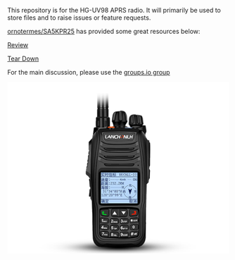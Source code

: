 This repository is for the HG-UV98 APRS radio. It will primarily be used to store files and to raise issues or feature requests.

[ornotermes/SA5KPR25](https://github.com/ornotermes) has provided some great resources below:

[Review](https://www.reddit.com/r/amateurradio/comments/c0k0bh/first_look_at_hguv98_first_chinese_aprs_handheld/)

[Tear Down](https://www.reddit.com/r/amateurradio/comments/c3wurz/teardown_of_hguv98_the_first_chinese_aprs_handheld/)

For the main discussion, please use the [groups.io group](https://groups.io/g/HG-UV98-users)

![HG-UV98](/images/HG-UV98.jpg )
